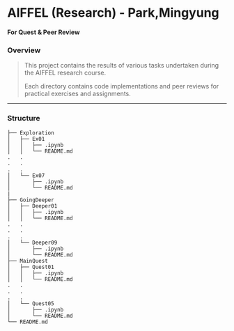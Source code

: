 # AIFFEL (Research) - Park,Mingyung
**For Quest & Peer Review**

### Overview

> This project contains the results of various tasks undertaken during the AIFFEL research course. 
>
> Each directory contains code implementations and peer reviews for practical exercises and assignments.

---
### Structure
```
├── Exploration
│   ├── Ex01
│   │   ├── .ipynb
│   │   └── README.md
.   .
.   .
.   .
│   └── Ex07
│       ├── .ipynb
│       └── README.md
|
├── GoingDeeper
│   ├── Deeper01
│   │   ├── .ipynb
│   │   └── README.md
.   .
.   .
.   .
│   └── Deeper09
│       ├── .ipynb
│       └── README.md
├── MainQuest
│   ├── Quest01
│   │   ├── .ipynb
│   │   └── README.md
.   .
.   .
.   .
│   └── Quest05
│       ├── .ipynb
│       └── README.md
└── README.md
```
